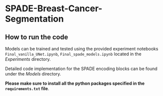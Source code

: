 # SPADE-Breast-Cancer-Segmentation

## How to run the code

Models can be trained and tested using the provided experiment notebooks `Final_vanilla_UNet.ipynb`, `Final_spade_models.ipynb` located in the *Experiments* directory.

Detailed code implementation for the SPADE encoding blocks can be found under the *Models* directory. 


**Please make sure to install all the python packages specified in the `requirements.txt` file**.
